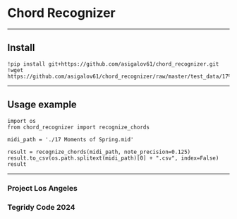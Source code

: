 # Chord Recognizer

***

## Install

```
!pip install git+https://github.com/asigalov61/chord_recognizer.git
!wget https://github.com/asigalov61/chord_recognizer/raw/master/test_data/17%20Moments%20of%20Spring.mid
```

***

## Usage example

```
import os
from chord_recognizer import recognize_chords

midi_path = './17 Moments of Spring.mid'

result = recognize_chords(midi_path, note_precision=0.125)
result.to_csv(os.path.splitext(midi_path)[0] + ".csv", index=False)
result
```

***

### Project Los Angeles
### Tegridy Code 2024
